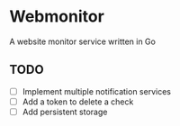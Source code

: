 # Webmonitor

A website monitor service written in Go

## TODO
* [ ] Implement multiple notification services
* [ ] Add a token to delete a check
* [ ] Add persistent storage
